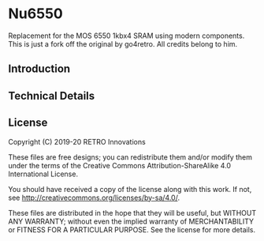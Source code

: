 # Nu6550

Replacement for the MOS 6550 1kbx4 SRAM using modern components.
This is just a fork off the original by go4retro. All credits belong to him.

## Introduction

## Technical Details

## License
Copyright (C) 2019-20  RETRO Innovations

These files are free designs; you can redistribute them and/or modify
them under the terms of the Creative Commons Attribution-ShareAlike 
4.0 International License.

You should have received a copy of the license along with this
work. If not, see <http://creativecommons.org/licenses/by-sa/4.0/>.

These files are distributed in the hope that they will be useful,
but WITHOUT ANY WARRANTY; without even the implied warranty of
MERCHANTABILITY or FITNESS FOR A PARTICULAR PURPOSE.  See the
license for more details.


